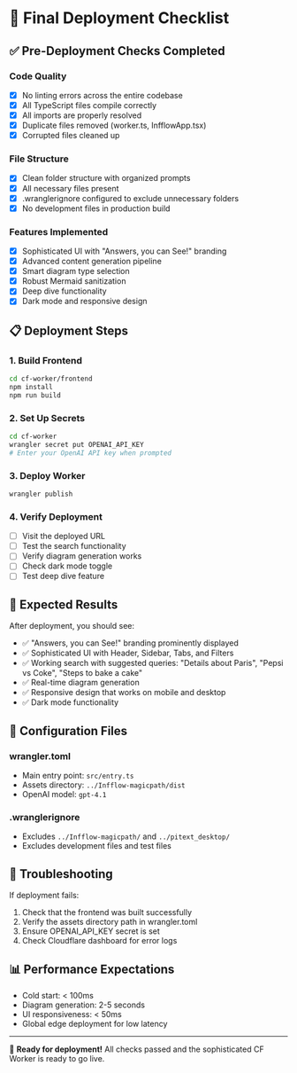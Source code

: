 # 🚀 Final Deployment Checklist

## ✅ Pre-Deployment Checks Completed

### Code Quality
- [x] No linting errors across the entire codebase
- [x] All TypeScript files compile correctly
- [x] All imports are properly resolved
- [x] Duplicate files removed (worker.ts, InfflowApp.tsx)
- [x] Corrupted files cleaned up

### File Structure
- [x] Clean folder structure with organized prompts
- [x] All necessary files present
- [x] .wranglerignore configured to exclude unnecessary folders
- [x] No development files in production build

### Features Implemented
- [x] Sophisticated UI with "Answers, you can See!" branding
- [x] Advanced content generation pipeline
- [x] Smart diagram type selection
- [x] Robust Mermaid sanitization
- [x] Deep dive functionality
- [x] Dark mode and responsive design

## 📋 Deployment Steps

### 1. Build Frontend
```bash
cd cf-worker/frontend
npm install
npm run build
```

### 2. Set Up Secrets
```bash
cd cf-worker
wrangler secret put OPENAI_API_KEY
# Enter your OpenAI API key when prompted
```

### 3. Deploy Worker
```bash
wrangler publish
```

### 4. Verify Deployment
- [ ] Visit the deployed URL
- [ ] Test the search functionality
- [ ] Verify diagram generation works
- [ ] Check dark mode toggle
- [ ] Test deep dive feature

## 🎯 Expected Results

After deployment, you should see:
- ✅ "Answers, you can See!" branding prominently displayed
- ✅ Sophisticated UI with Header, Sidebar, Tabs, and Filters
- ✅ Working search with suggested queries: "Details about Paris", "Pepsi vs Coke", "Steps to bake a cake"
- ✅ Real-time diagram generation
- ✅ Responsive design that works on mobile and desktop
- ✅ Dark mode functionality

## 🔧 Configuration Files

### wrangler.toml
- Main entry point: `src/entry.ts`
- Assets directory: `../Infflow-magicpath/dist`
- OpenAI model: `gpt-4.1`

### .wranglerignore
- Excludes `../Infflow-magicpath/` and `../pitext_desktop/`
- Excludes development files and test files

## 🚨 Troubleshooting

If deployment fails:
1. Check that the frontend was built successfully
2. Verify the assets directory path in wrangler.toml
3. Ensure OPENAI_API_KEY secret is set
4. Check Cloudflare dashboard for error logs

## 📊 Performance Expectations

- Cold start: < 100ms
- Diagram generation: 2-5 seconds
- UI responsiveness: < 50ms
- Global edge deployment for low latency

---

🎉 **Ready for deployment!** All checks passed and the sophisticated CF Worker is ready to go live.
